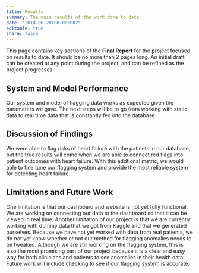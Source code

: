 ```yaml
---
title: Results
summary: The main results of the work done to date
date: "2018-06-28T00:00:00Z"
editable: true
share: false
---
```


This page contains key sections of the **Final Report** for the project focused on results to date.  It should be no more than 2 pages long.  An initial draft can be created at any point during the project, and can be refined as the project progresses.

## System and Model Performance

Our system and model of flagging data works as expected given the parameters we gave. The next steps will be to go from working with static data to real time data that is constantly fed into the database.

## Discussion of Findings

We were able to flag risks of heart failure with the patinets in our database, but the true results will come when we are able to connect red flags into patient outcomes with heart failure. With this addtional metric, we would able to fine tune our flagging system and provide the most reliable system for detecting heart failure. 

## Limitations and Future Work

One limitation is that our dashboard and website is not yet fully functional. We are working on connecting our data to the dashboard so that it can be viewed in real time. Another limitation of our project is that we are currently working with dummy data that we got from Kaggle and that we generated ourselves. Because we have not yet worked with data from real patients, we do not yet know whether or not our method for flagging anomalies needs to be tweaked. Although we are still working on the flagging system, this is also the most promising part of our project because it is a clear and easy way for both clinicians and patients to see anomalies in their health data. Future work will include checking to see if our flagging system is accurate.
